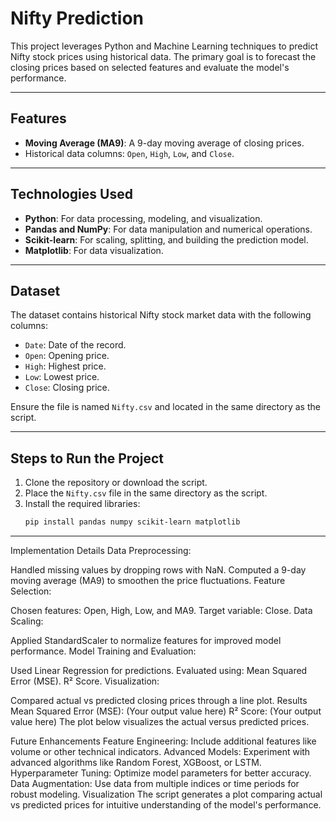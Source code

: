 
# Nifty Prediction

This project leverages Python and Machine Learning techniques to predict Nifty stock prices using historical data. The primary goal is to forecast the closing prices based on selected features and evaluate the model's performance.

---

## Features

- **Moving Average (MA9)**: A 9-day moving average of closing prices.
- Historical data columns: `Open`, `High`, `Low`, and `Close`.

---

## Technologies Used

- **Python**: For data processing, modeling, and visualization.
- **Pandas and NumPy**: For data manipulation and numerical operations.
- **Scikit-learn**: For scaling, splitting, and building the prediction model.
- **Matplotlib**: For data visualization.

---

## Dataset

The dataset contains historical Nifty stock market data with the following columns:
- `Date`: Date of the record.
- `Open`: Opening price.
- `High`: Highest price.
- `Low`: Lowest price.
- `Close`: Closing price.

Ensure the file is named `Nifty.csv` and located in the same directory as the script.

---

## Steps to Run the Project

1. Clone the repository or download the script.
2. Place the `Nifty.csv` file in the same directory as the script.
3. Install the required libraries:
   ```bash
   pip install pandas numpy scikit-learn matplotlib
-----------------------------------------------------------------------------------------------------------------------------------------------------------------------

Implementation Details
Data Preprocessing:

Handled missing values by dropping rows with NaN.
Computed a 9-day moving average (MA9) to smoothen the price fluctuations.
Feature Selection:

Chosen features: Open, High, Low, and MA9.
Target variable: Close.
Data Scaling:

Applied StandardScaler to normalize features for improved model performance.
Model Training and Evaluation:

Used Linear Regression for predictions.
Evaluated using:
Mean Squared Error (MSE).
R² Score.
Visualization:

Compared actual vs predicted closing prices through a line plot.
Results
Mean Squared Error (MSE): (Your output value here)
R² Score: (Your output value here)
The plot below visualizes the actual versus predicted prices.

Future Enhancements
Feature Engineering:
Include additional features like volume or other technical indicators.
Advanced Models:
Experiment with advanced algorithms like Random Forest, XGBoost, or LSTM.
Hyperparameter Tuning:
Optimize model parameters for better accuracy.
Data Augmentation:
Use data from multiple indices or time periods for robust modeling.
Visualization
The script generates a plot comparing actual vs predicted prices for intuitive understanding of the model's performance.


